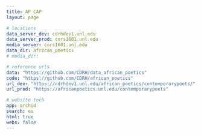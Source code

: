```yaml
---
title: AP CAP
layout: page

# locations
data_server_dev: cdrhdev1.unl.edu
data_server_prod: cors1601.unl.edu
media_server: cors1601.unl.edu
data_dir: african_poetics
# media_dir:

# reference urls
data: "https://github.com/CDRH/data_african_poetics"
code: "https://github.com/CDRH/african_poetics"
url_dev: "https://cdrhdev1.unl.edu/african_poetics/contemporarypoets/"
url_prod: "https://africanpoetics.unl.edu/contemporarypoets"

# website tech
app: orchid
search: es
html: true
webs: false
---
```

